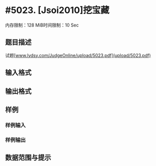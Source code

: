 # #5023. [Jsoi2010]挖宝藏

内存限制：128 MiB时间限制：10 Sec

## 题目描述

试题[www.lydsy.com/JudgeOnline/upload/5023.pdf](upload/5023.pdf)

## 输入格式

## 输出格式

## 样例

### 样例输入

### 样例输出

## 数据范围与提示
